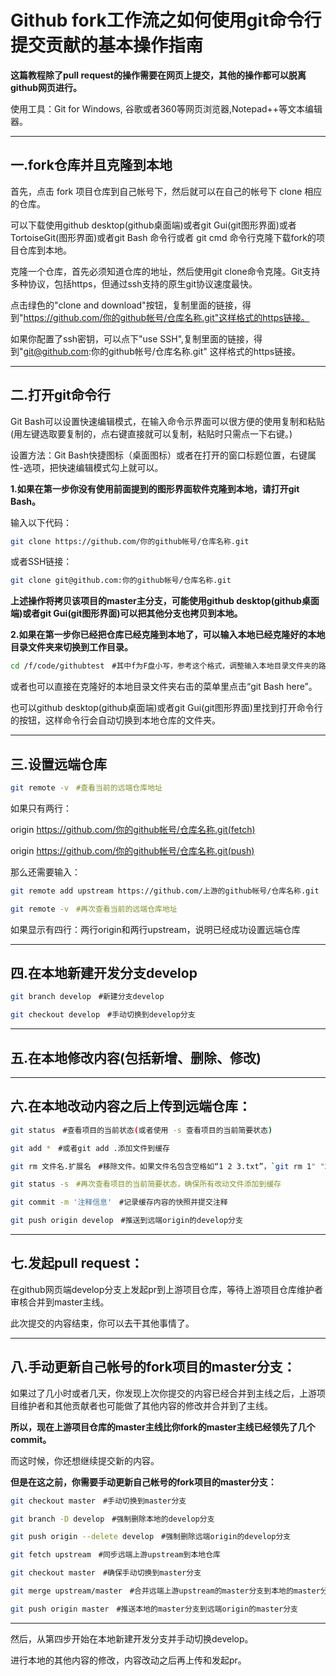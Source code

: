 # Github fork工作流之如何使用git命令行提交贡献的基本操作指南

**这篇教程除了pull request的操作需要在网页上提交，其他的操作都可以脱离github网页进行。**

使用工具：Git for Windows, 谷歌或者360等网页浏览器,Notepad++等文本编辑器。

----------------------------------

## **一.fork仓库并且克隆到本地**

首先，点击 fork 项目仓库到自己帐号下，然后就可以在自己的帐号下 clone 相应的仓库。

可以下载使用github desktop(github桌面端)或者git Gui(git图形界面)或者TortoiseGit(图形界面)或者git Bash 命令行或者 git cmd 命令行克隆下载fork的项目仓库到本地。

克隆一个仓库，首先必须知道仓库的地址，然后使用git clone命令克隆。Git支持多种协议，包括https，但通过ssh支持的原生git协议速度最快。

点击绿色的"clone and download"按钮，复制里面的链接，得到"https://github.com/你的github帐号/仓库名称.git"这样格式的https链接。

如果你配置了ssh密钥，可以点下"use SSH",复制里面的链接，得到"git@github.com:你的github帐号/仓库名称.git" 这样格式的https链接。

----------------------------------

## **二.打开git命令行**

Git Bash可以设置快速编辑模式，在输入命令示界面可以很方便的使用复制和粘贴(用左键选取要复制的，点右键直接就可以复制，粘贴时只需点一下右键。)

设置方法：Git Bash快捷图标（桌面图标）或者在打开的窗口标题位置，右键属性-选项，把快速编辑模式勾上就可以。

**1.如果在第一步你没有使用前面提到的图形界面软件克隆到本地，请打开git Bash。**

输入以下代码：

```Bash
git clone https://github.com/你的github帐号/仓库名称.git
```

或者SSH链接：

```Bash
git clone git@github.com:你的github帐号/仓库名称.git
```

**上述操作将拷贝该项目的master主分支，可能使用github desktop(github桌面端)或者git Gui(git图形界面)可以把其他分支也拷贝到本地。**

**2.如果在第一步你已经把仓库已经克隆到本地了，可以输入本地已经克隆好的本地目录文件夹来切换到工作目录。**

```Bash
cd /f/code/githubtest　#其中f为F盘小写，参考这个格式，调整输入本地目录文件夹的路径,我电脑上文件夹是F:\code\github-test
```

或者也可以直接在克隆好的本地目录文件夹右击的菜单里点击“git Bash here”。

也可以github desktop(github桌面端)或者git Gui(git图形界面)里找到打开命令行的按钮，这样命令行会自动切换到本地仓库的文件夹。

----------------------------------

## **三.设置远端仓库**

```Bash
git remote -v　#查看当前的远端仓库地址
```

如果只有两行：

origin https://github.com/你的github帐号/仓库名称.git(fetch)

origin https://github.com/你的github帐号/仓库名称.git(push)

那么还需要输入：

```Bash
git remote add upstream https://github.com/上游的github帐号/仓库名称.git　#添加一个别名为 upstream（上游）的地址，指向之前 fork 的原仓库地址。

git remote -v　#再次查看当前的远端仓库地址
```

如果显示有四行：两行origin和两行upstream，说明已经成功设置远端仓库

----------------------------------

## **四.在本地新建开发分支develop**

```Bash
git branch develop　#新建分支develop

git checkout develop　#手动切换到develop分支
```

----------------------------------

## **五.在本地修改内容(包括新增、删除、修改)**

----------------------------------

## **六.在本地改动内容之后上传到远端仓库**：

```Bash
git status　#查看项目的当前状态(或者使用 -s 查看项目的当前简要状态)

git add *　#或者git add .添加文件到缓存

git rm 文件名.扩展名　#移除文件。如果文件名包含空格如“1 2 3.txt”，`git rm 1" "2" "3.txt`(使用 --cached 移除出缓存区但是在文件夹里保留文件，或者 -f 强制删除)

git status -s　#再次查看项目的当前简要状态，确保所有改动文件添加到缓存

git commit -m '注释信息'　#记录缓存内容的快照并提交注释

git push origin develop　#推送到远端origin的develop分支
```

----------------------------------

## **七.发起pull request**：

在github网页端develop分支上发起pr到上游项目仓库，等待上游项目仓库维护者审核合并到master主线。

此次提交的内容结束，你可以去干其他事情了。

----------------------------------

## **八.手动更新自己帐号的fork项目的master分支**：

如果过了几小时或者几天，你发现上次你提交的内容已经合并到主线之后，上游项目维护者和其他贡献者也可能做了其他内容的修改并合并到了主线。

**所以，现在上游项目仓库的master主线比你fork的master主线已经领先了几个commit。**

而这时候，你还想继续提交新的内容。

**但是在这之前，你需要手动更新自己帐号的fork项目的master分支：**

```Bash
git checkout master　#手动切换到master分支

git branch -D develop　#强制删除本地的develop分支

git push origin --delete develop　#强制删除远端origin的develop分支

git fetch upstream　#同步远端上游upstream到本地仓库

git checkout master　#确保手动切换到master分支

git merge upstream/master　#合并远端上游upstream的master分支到本地的master分支

git push origin master　#推送本地的master分支到远端origin的master分支
```

----------------------------------

然后，从第四步开始在本地新建开发分支并手动切换develop。

进行本地的其他内容的修改，内容改动之后再上传和发起pr。
